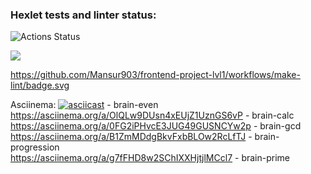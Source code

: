 ### Hexlet tests and linter status:
![Actions Status](/workflows/hexlet-check/badge.svg)

<a href="https://codeclimate.com/github/codeclimate/codeclimate/maintainability"><img src="https://api.codeclimate.com/v1/badges/a99a88d28ad37a79dbf6/maintainability" /></a>

https://github.com/Mansur903/frontend-project-lvl1/workflows/make-lint/badge.svg

Asciinema: [![asciicast](https://asciinema.org/a/35EqcfvltNo8cUS0Sns5Wai2L.svg)](https://asciinema.org/a/35EqcfvltNo8cUS0Sns5Wai2L) - brain-even  
           https://asciinema.org/a/OlQLw9DUsn4xEUjZ1UznGS6vP - brain-calc  
           https://asciinema.org/a/0FG2iPHvcE3JUG49GUSNCYw2p - brain-gcd  
           https://asciinema.org/a/B1ZmMDdgBkvFxbBLOw2RcLfTJ - brain-progression  
           https://asciinema.org/a/g7fFHD8w2SChIXXHjtjlMCcl7 - brain-prime  
